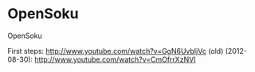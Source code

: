 OpenSoku
========

OpenSoku

First steps: http://www.youtube.com/watch?v=GgN6UvbIjVc (old)
(2012-08-30): http://www.youtube.com/watch?v=CmOfrrXzNVI

